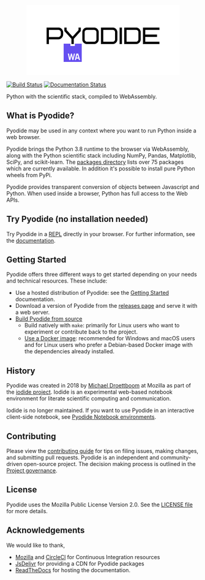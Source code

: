 <div align="center">
  <a href="https://github.com/pyodide/pyodide">
  <img src="https://github.com/pyodide/pyodide/raw/master/docs/_static/img/pyodide-logo-readme.png" alt="Pyodide">
  </a>
</div>


[![Build Status](https://circleci.com/gh/pyodide/pyodide.png)](https://circleci.com/gh/pyodide/pyodide)
[![Documentation Status](https://readthedocs.org/projects/pyodide/badge/?version=latest)](https://pyodide.readthedocs.io/?badge=latest)

Python with the scientific stack, compiled to WebAssembly.

## What is Pyodide?

Pyodide may be used in any context where you want to run Python inside a web
browser.

Pyodide brings the Python 3.8 runtime to the browser via WebAssembly, along with
the Python scientific stack including NumPy, Pandas, Matplotlib, SciPy, and
scikit-learn. The [packages
directory](https://github.com/pyodide/pyodide/tree/master/packages) lists over
75 packages which are currently available. In addition it's possible to install
pure Python wheels from PyPi.

Pyodide provides transparent conversion of objects between Javascript and
Python. When used inside a browser, Python has full access to the Web APIs.

## Try Pyodide (no installation needed)

Try Pyodide in a
[REPL](https://pyodide-cdn2.iodide.io/v0.17.0a2/full/console.html) directly in
your browser. For further information, see the
[documentation](https://pyodide.org/en/0.17.0a2/).

## Getting Started

Pyodide offers three different ways to get started depending on your needs and
technical resources. These include:

- Use a hosted distribution of Pyodide: see the [Getting
  Started](https://pyodide.org/en/0.17.0a2/usage/quickstart.html) documentation.
- Download a version of Pyodide from the [releases
  page](https://github.com/pyodide/pyodide/releases/) and serve it
  with a web server.
- [Build Pyodide from source](https://pyodide.org/en/0.17.0a2/development/building-from-sources.html)
  - Build natively with `make`: primarily for Linux users who want to
    experiment or contribute back to the project.
  - [Use a Docker image](https://pyodide.org/en/0.17.0a2/development/building-from-sources.html#using-docker):
    recommended for Windows and macOS users and for Linux users who prefer a
    Debian-based Docker image with the dependencies already installed.


## History
Pyodide was created in 2018 by [Michael Droettboom](https://github.com/mdboom)
at Mozilla as part of the [iodide
project](https://github.com/iodide-project/iodide). Iodide is an experimental
web-based notebook environment for literate scientific computing and
communication.

Iodide is no longer maintained. If you want to use Pyodide in an interactive
client-side notebook, see [Pyodide Notebook
environments](https://pyodide.org/en/0.17.0a2/project/related-projects.html#notebook-environements-ides-repls).

## Contributing

Please view the [contributing
guide](https://pyodide.org/en/0.17.0a2/development/contributing.html) for tips
on filing issues, making changes, and submitting pull requests. Pyodide is an
independent and community-driven open-source project. The decision making
process is outlined in the [Project
governance](https://pyodide.org/en/0.17.0a2/project/governance.html).

## License

Pyodide uses the Mozilla Public License Version 2.0. See the
[LICENSE file](https://github.com/pyodide/pyodide/blob/master/LICENSE) for more details.

## Acknowledgements

We would like to thank,
 - [Mozilla](https://www.mozilla.org/en-US/) and
[CircleCl](https://circleci.com/) for Continuous Integration resources
 - [JsDelivr](https://www.jsdelivr.com/) for providing a CDN for Pyodide
   packages
 - [ReadTheDocs](https://readthedocs.org/) for hosting the documentation.
